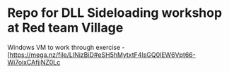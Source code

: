# Repo for DLL Sideloading workshop at Red team Village

Windows VM to work through exercise -[https://mega.nz/file/LINizBiD#eSH5hMytxtF4IsGQ0lEW6Vpt66-Wi7oixCAfjjNZ0Lc
